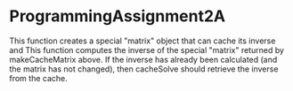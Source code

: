 # ProgrammingAssignment2A
This function creates a special "matrix" object that can cache its inverse and  This function computes the inverse of the special "matrix" returned by makeCacheMatrix above. If the inverse has already been calculated (and the matrix has not changed), then cacheSolve should retrieve the inverse from the cache.
